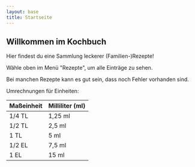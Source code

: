 ```yaml
---
layout: base
title: Startseite
---
```



## Willkommen im Kochbuch

Hier findest du eine Sammlung leckerer (Familien-)Rezepte!

Wähle oben im Menü "Rezepte", um alle Einträge zu sehen.

Bei manchen Rezepte kann es gut sein, dass noch Fehler vorhanden sind.

Umrechnungen für Einheiten:

| Maßeinheit   | Milliliter (ml) |
| ----------   | -------------- |
| 1/4 TL       | 1,25 ml |
| 1/2 TL       |  2,5 ml |
| 1 TL         |  5 ml |
| 1/2 EL       | 7,5 ml |
| 1 EL         | 15 ml |
